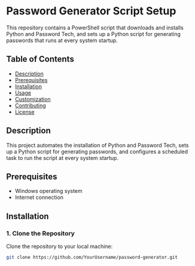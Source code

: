 # Password Generator Script Setup

This repository contains a PowerShell script that downloads and installs Python and Password Tech, and sets up a Python script for generating passwords that runs at every system startup.

## Table of Contents
- [Description](#description)
- [Prerequisites](#prerequisites)
- [Installation](#installation)
- [Usage](#usage)
- [Customization](#customization)
- [Contributing](#contributing)
- [License](#license)

## Description

This project automates the installation of Python and Password Tech, sets up a Python script for generating passwords, and configures a scheduled task to run the script at every system startup.

## Prerequisites

- Windows operating system
- Internet connection

## Installation

### 1. Clone the Repository

Clone the repository to your local machine:

```sh
git clone https://github.com/YourUsername/password-generator.git
